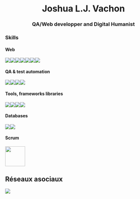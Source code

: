 <h1 align="center">Joshua L.J. Vachon</h1>
<h3 align="center">QA/Web developper and Digital Humanist</h3>

### Skills

#### Web
<img src="https://img.shields.io/badge/HTML5-E34F26?style=for-the-badge&logo=html5&logoColor=white" /><img src="https://img.shields.io/badge/CSS3-1572B6?style=for-the-badge&logo=css3&logoColor=white" /><img src="https://img.shields.io/badge/JavaScript-323330?style=for-the-badge&logo=javascript&logoColor=F7DF1E" /><img src="https://img.shields.io/badge/TypeScript-007ACC?style=for-the-badge&logo=typescript&logoColor=white" /><img src="https://img.shields.io/badge/Node.js-43853D?style=for-the-badge&logo=node.js&logoColor=white" /><img src="https://img.shields.io/badge/PHP-777BB4?style=for-the-badge&logo=php&logoColor=white" /><img src="https://img.shields.io/badge/Java-ED8B00?style=for-the-badge&logo=openjdk&logoColor=white" />
 
#### QA & test automation   
<img src="https://img.shields.io/badge/Python-3776AB?style=for-the-badge&logo=python&logoColor=white" /><img src="https://img.shields.io/badge/Cypress-777BB4?style=for-the-badge&logo=php&logoColor=white" /><img src="https://img.shields.io/badge/Playwright-777BB4?style=for-the-badge&logo=php&logoColor=white" /><img src="https://img.shields.io/badge/SoapUI-777BB4?style=for-the-badge&logo=php&logoColor=white" />

#### Tools, frameworks libraries
<img src="https://img.shields.io/badge/NodeJS-777BB4?style=for-the-badge&logo=php&logoColor=white" /><img src="https://img.shields.io/badge/Deno-777BB4?style=for-the-badge&logo=php&logoColor=white" /><img src="https://img.shields.io/badge/Astro-777BB4?style=for-the-badge&logo=php&logoColor=white" /><img src="https://img.shields.io/badge/SvelteKit-777BB4?style=for-the-badge&logo=php&logoColor=white" />

#### Databases
<img src="https://img.shields.io/badge/MySQL-00000F?style=for-the-badge&logo=mysql&logoColor=white" /><img src="https://img.shields.io/badge/PostreSQL-777BB4?style=for-the-badge&logo=php&logoColor=white" />

#### Scrum

<img width="64" src="https://images.credly.com/size/340x340/images/a2790314-008a-4c3d-9553-f5e84eb359ba/image.png"/>

## Réseaux asociaux 
<a href="https://www.linkedin.com/in/joshuavachon25/" target="_blank" style="cursor: default;">
  <img src="https://img.shields.io/badge/LinkedIN-@joshuavachon25-informational?style=for-the-badge&logo=linkedin&logoColor=white&color=0A66C2" />
</a>


<!-- Badge ref: https://dev.to/envoy_/150-badges-for-github-pnk -->
